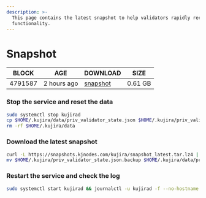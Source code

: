 ```yaml
---
description: >-
  This page contains the latest snapshot to help validators rapidly recover node
  functionality.
---
```


# Snapshot

| BLOCK             | AGE             | DOWNLOAD                                                                         | SIZE             |
| ----------------- | --------------- | -------------------------------------------------------------------------------- | ---------------- |
| 4791587 | 2 hours ago | [snapshot](https://snapshots.kjnodes.com/kujira/snapshot\_latest.tar.lz4) | 0.61 GB |

### Stop the service and reset the data

```bash
sudo systemctl stop kujirad
cp $HOME/.kujira/data/priv_validator_state.json $HOME/.kujira/priv_validator_state.json.backup
rm -rf $HOME/.kujira/data
```

### Download the latest snapshot

```bash
curl -L https://snapshots.kjnodes.com/kujira/snapshot_latest.tar.lz4 | lz4 -dc - | tar -xf - -C $HOME/.kujira
mv $HOME/.kujira/priv_validator_state.json.backup $HOME/.kujira/data/priv_validator_state.json
```

### Restart the service and check the log

```bash
sudo systemctl start kujirad && journalctl -u kujirad -f --no-hostname -o cat
```
